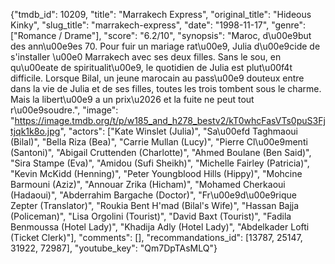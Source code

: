 {"tmdb_id": 10209, "title": "Marrakech Express", "original_title": "Hideous Kinky", "slug_title": "marrakech-express", "date": "1998-11-17", "genre": ["Romance / Drame"], "score": "6.2/10", "synopsis": "Maroc, d\u00e9but des ann\u00e9es 70. Pour fuir un mariage rat\u00e9, Julia d\u00e9cide de s'installer \u00e0 Marrakech avec ses deux filles. Sans le sou, en qu\u00eate de spiritualit\u00e9, le quotidien de Julia est plut\u00f4t difficile. Lorsque Bilal, un jeune marocain au pass\u00e9 douteux entre dans la vie de Julia et de ses filles, toutes les trois tombent sous le charme. Mais la libert\u00e9 a un prix\u2026 et la fuite ne peut tout r\u00e9soudre.", "image": "https://image.tmdb.org/t/p/w185_and_h278_bestv2/kT0whcFasVTs0puS3Fjtjqk1k8o.jpg", "actors": ["Kate Winslet (Julia)", "Sa\u00efd Taghmaoui (Bilal)", "Bella Riza (Bea)", "Carrie Mullan (Lucy)", "Pierre Cl\u00e9menti (Santoni)", "Abigail Cruttenden (Charlotte)", "Ahmed Boulane (Ben Said)", "Sira Stampe (Eva)", "Amidou (Sufi Sheikh)", "Michelle Fairley (Patricia)", "Kevin McKidd (Henning)", "Peter Youngblood Hills (Hippy)", "Mohcine Barmouni (Aziz)", "Annouar Zrika (Hicham)", "Mohamed Cherkaoui (Hadaoui)", "Abderrahim Bargache (Doctor)", "Fr\u00e9d\u00e9rique Zepter (Translator)", "Roukia Bent H'mad (Bilal's Wife)", "Hassan Bajja (Policeman)", "Lisa Orgolini (Tourist)", "David Baxt (Tourist)", "Fadila Benmoussa (Hotel Lady)", "Khadija Adly (Hotel Lady)", "Abdelkader Lofti (Ticket Clerk)"], "comments": [], "recommandations_id": [13787, 25147, 31922, 72987], "youtube_key": "Qm7DpTAsMLQ"}